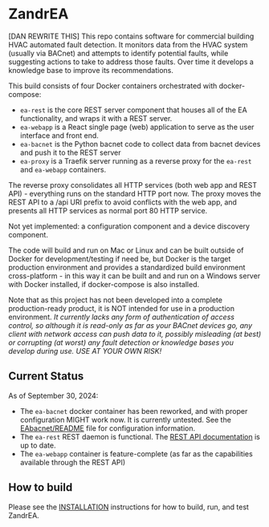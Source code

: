 # ZandrEA 

[DAN REWRITE THIS] This repo contains software for commercial building HVAC automated fault detection. It monitors data from the HVAC system (usually via BACnet) and attempts to identify potential faults, while suggesting actions to take to address those faults. Over time it develops a knowledge base to improve its recommendations.

This build consists of four Docker containers orchestrated with docker-compose:
- `ea-rest` is the core REST server component that houses all of the EA functionality, and wraps it with a REST server.
- `ea-webapp` is a React single page (web) application to serve as the user interface and front end.
- `ea-bacnet` is the Python bacnet code to collect data from bacnet devices and push it to the REST server
- `ea-proxy` is a Traefik server running as a reverse proxy for the `ea-rest` and `ea-webapp` containers.

The reverse proxy consolidates all HTTP services (both web app and REST API) - everything runs on the standard HTTP port now. The proxy moves the REST API to a /api URI prefix to avoid conflicts with the web app, and presents all HTTP services as normal port 80 HTTP service.

Not yet implemented: a configuration component and a device discovery component.

The code will build and run on Mac or Linux and can be built outside of Docker for development/testing if need be,
but Docker is the target production environment and provides a standardized build environment cross-platform - in this way it can be
built and and run on a Windows server with Docker installed, if docker-compose is also installed.

Note that as this project has not been developed into a complete production-ready product, it is NOT intended for use in a production environment. *It currently lacks any form of authentication of access control, so although it is read-only as far as your BACnet devices go, any client with network access can push data to it, possibly misleading (at best) or corrupting (at worst) any fault detection or knowledge bases you develop during use. USE AT YOUR OWN RISK!*

## Current Status

As of September 30, 2024:

- The `ea-bacnet` docker container has been reworked, and with proper configuration MIGHT work now. It is currently untested. See the [EAbacnet/README](./EAbacnet/README.md) file for configuration information.
- The `ea-rest` REST daemon is functional. The [REST API documentation](./EAd/REST-API-v3.md) is up to date.
- The `ea-webapp` container is feature-complete (as far as the capabilities available through the REST API)

## How to build

Please see the [INSTALLATION](./INSTALLATION.md) instructions for how to build, run, and test ZandrEA.
